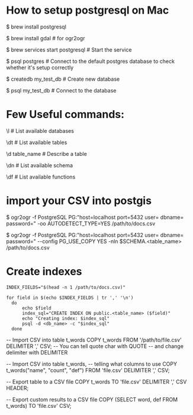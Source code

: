 # How to setup postgresql on Mac

$ brew install postgresql

$ brew install gdal					      # for ogr2ogr

$ brew services start postgresql	# Start the service

$ psql postgres	                  # Connect to the default postgres database to check whether it's setup correctly

$ createdb my_test_db	            # Create new database

$ psql my_test_db                 # Connect to the database


# Few Useful commands:

\l			# List available databases

\dt			# List available tables

\d table_name	# Describe a table

\dn			# List available schema

\df			# List available functions


# import your CSV into postgis

$ ogr2ogr -f PostgreSQL PG:"host=localhost port=5432 user=<username> dbname=<dbname> password=<password>" -oo AUTODETECT_TYPE=YES /path/to/docs.csv

$ ogr2ogr -f PostgreSQL PG:"host=localhost port=5432 user=<username> dbname=<dbname> password=<password>" --config PG_USE_COPY YES -nln $SCHEMA.<table_name> /path/to/docs.csv


# Create indexes

```
INDEX_FIELDS="$(head -n 1 /path/to/docs.csv)"

for field in $(echo $INDEX_FIELDS | tr ',' '\n')
  do
      echo $field
      index_sql="CREATE INDEX ON public.<table_name> ($field)"
      echo "Creating index: $index_sql"
      psql -d <db_name> -c "$index_sql"
  done
  ```

-- Import CSV into table t_words
COPY t_words FROM '/path/to/file.csv' DELIMITER ',' CSV;
-- You can tell quote char with QUOTE
-- and change delimiter with DELIMITER

-- Import CSV into table t_words,
-- telling what columns to use
COPY t_words("name", "count", "def") FROM 'file.csv' DELIMITER ',' CSV; 

-- Export table to a CSV file
COPY t_words TO 'file.csv' DELIMITER ',' CSV HEADER; 

-- Export custom results to a CSV file
COPY (SELECT word, def FROM t_words) TO 'file.csv' CSV;
